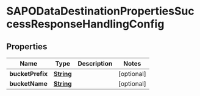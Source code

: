 

# SAPODataDestinationPropertiesSuccessResponseHandlingConfig


## Properties

| Name | Type | Description | Notes |
|------------ | ------------- | ------------- | -------------|
|**bucketPrefix** | [**String**](String.md) |  |  [optional] |
|**bucketName** | [**String**](String.md) |  |  [optional] |



